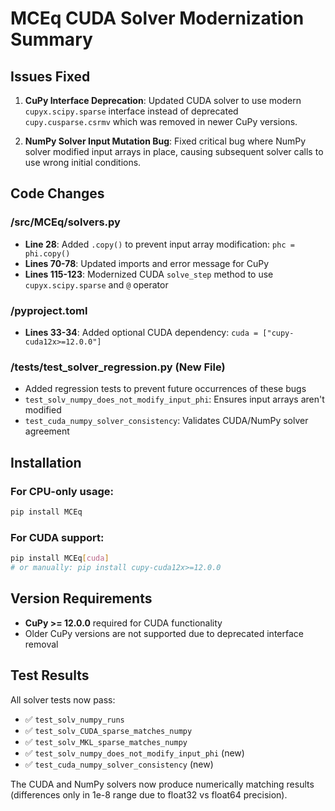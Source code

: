 # MCEq CUDA Solver Modernization Summary

## Issues Fixed

1. **CuPy Interface Deprecation**: Updated CUDA solver to use modern `cupyx.scipy.sparse` interface instead of deprecated `cupy.cusparse.csrmv` which was removed in newer CuPy versions.

2. **NumPy Solver Input Mutation Bug**: Fixed critical bug where NumPy solver modified input arrays in place, causing subsequent solver calls to use wrong initial conditions.

## Code Changes

### /src/MCEq/solvers.py
- **Line 28**: Added `.copy()` to prevent input array modification: `phc = phi.copy()`
- **Lines 70-78**: Updated imports and error message for CuPy
- **Lines 115-123**: Modernized CUDA `solve_step` method to use `cupyx.scipy.sparse` and `@` operator

### /pyproject.toml  
- **Lines 33-34**: Added optional CUDA dependency: `cuda = ["cupy-cuda12x>=12.0.0"]`

### /tests/test_solver_regression.py (New File)
- Added regression tests to prevent future occurrences of these bugs
- `test_solv_numpy_does_not_modify_input_phi`: Ensures input arrays aren't modified
- `test_cuda_numpy_solver_consistency`: Validates CUDA/NumPy solver agreement

## Installation

### For CPU-only usage:
```bash
pip install MCEq
```

### For CUDA support:
```bash
pip install MCEq[cuda]
# or manually: pip install cupy-cuda12x>=12.0.0
```

## Version Requirements

- **CuPy >= 12.0.0** required for CUDA functionality
- Older CuPy versions are not supported due to deprecated interface removal

## Test Results

All solver tests now pass:
- ✅ `test_solv_numpy_runs`
- ✅ `test_solv_CUDA_sparse_matches_numpy` 
- ✅ `test_solv_MKL_sparse_matches_numpy`
- ✅ `test_solv_numpy_does_not_modify_input_phi` (new)
- ✅ `test_cuda_numpy_solver_consistency` (new)

The CUDA and NumPy solvers now produce numerically matching results (differences only in 1e-8 range due to float32 vs float64 precision).
